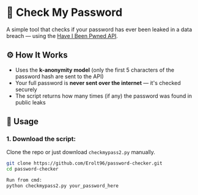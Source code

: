 # 🔐 Check My Password

A simple tool that checks if your password has ever been leaked in a data breach — using the [Have I Been Pwned API](https://haveibeenpwned.com/API/v3#PwnedPasswords).

## ⚙️ How It Works

- Uses the **k-anonymity model** (only the first 5 characters of the password hash are sent to the API)
- Your full password is **never sent over the internet** — it's checked securely
- The script returns how many times (if any) the password was found in public leaks

## 🚀 Usage

### 1. Download the script:

Clone the repo or just download `checkmypass2.py` manually.

```bash
git clone https://github.com/Erolt96/password-checker.git
cd password-checker

Run from cmd:
python checkmypass2.py your_password_here




